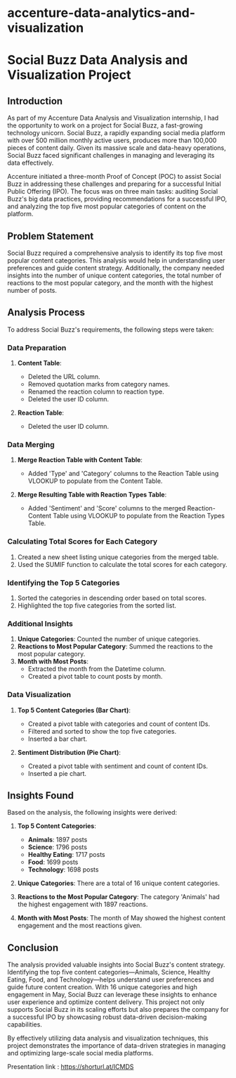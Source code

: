 # accenture-data-analytics-and-visualization

# Social Buzz Data Analysis and Visualization Project

## Introduction

As part of my Accenture Data Analysis and Visualization internship, I had the opportunity to work on a project for Social Buzz, a fast-growing technology unicorn. Social Buzz, a rapidly expanding social media platform with over 500 million monthly active users, produces more than 100,000 pieces of content daily. Given its massive scale and data-heavy operations, Social Buzz faced significant challenges in managing and leveraging its data effectively.

Accenture initiated a three-month Proof of Concept (POC) to assist Social Buzz in addressing these challenges and preparing for a successful Initial Public Offering (IPO). The focus was on three main tasks: auditing Social Buzz's big data practices, providing recommendations for a successful IPO, and analyzing the top five most popular categories of content on the platform.

## Problem Statement

Social Buzz required a comprehensive analysis to identify its top five most popular content categories. This analysis would help in understanding user preferences and guide content strategy. Additionally, the company needed insights into the number of unique content categories, the total number of reactions to the most popular category, and the month with the highest number of posts.

## Analysis Process

To address Social Buzz's requirements, the following steps were taken:

### Data Preparation

1. **Content Table**:
   - Deleted the URL column.
   - Removed quotation marks from category names.
   - Renamed the reaction column to reaction type.
   - Deleted the user ID column.

2. **Reaction Table**:
   - Deleted the user ID column.

### Data Merging

1. **Merge Reaction Table with Content Table**:
   - Added 'Type' and 'Category' columns to the Reaction Table using VLOOKUP to populate from the Content Table.

2. **Merge Resulting Table with Reaction Types Table**:
   - Added 'Sentiment' and 'Score' columns to the merged Reaction-Content Table using VLOOKUP to populate from the Reaction Types Table.

### Calculating Total Scores for Each Category

1. Created a new sheet listing unique categories from the merged table.
2. Used the SUMIF function to calculate the total scores for each category.

### Identifying the Top 5 Categories

1. Sorted the categories in descending order based on total scores.
2. Highlighted the top five categories from the sorted list.

### Additional Insights

1. **Unique Categories**: Counted the number of unique categories.
2. **Reactions to Most Popular Category**: Summed the reactions to the most popular category.
3. **Month with Most Posts**:
   - Extracted the month from the Datetime column.
   - Created a pivot table to count posts by month.

### Data Visualization

1. **Top 5 Content Categories (Bar Chart)**:
   - Created a pivot table with categories and count of content IDs.
   - Filtered and sorted to show the top five categories.
   - Inserted a bar chart.

2. **Sentiment Distribution (Pie Chart)**:
   - Created a pivot table with sentiment and count of content IDs.
   - Inserted a pie chart.

## Insights Found

Based on the analysis, the following insights were derived:

1. **Top 5 Content Categories**:
   - **Animals**: 1897 posts
   - **Science**: 1796 posts
   - **Healthy Eating**: 1717 posts
   - **Food**: 1699 posts
   - **Technology**: 1698 posts

2. **Unique Categories**: There are a total of 16 unique content categories.

3. **Reactions to the Most Popular Category**: The category 'Animals' had the highest engagement with 1897 reactions.

4. **Month with Most Posts**: The month of May showed the highest content engagement and the most reactions given.

## Conclusion

The analysis provided valuable insights into Social Buzz's content strategy. Identifying the top five content categories—Animals, Science, Healthy Eating, Food, and Technology—helps understand user preferences and guide future content creation. With 16 unique categories and high engagement in May, Social Buzz can leverage these insights to enhance user experience and optimize content delivery. This project not only supports Social Buzz in its scaling efforts but also prepares the company for a successful IPO by showcasing robust data-driven decision-making capabilities.

By effectively utilizing data analysis and visualization techniques, this project demonstrates the importance of data-driven strategies in managing and optimizing large-scale social media platforms.

Presentation link : https://shorturl.at/ICMDS

